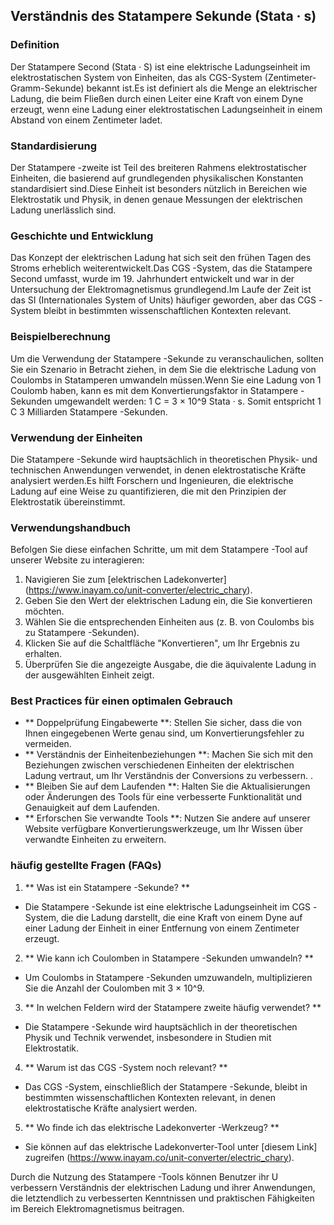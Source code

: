 ## Verständnis des Statampere Sekunde (Stata · s)

### Definition
Der Statampere Second (Stata · S) ist eine elektrische Ladungseinheit im elektrostatischen System von Einheiten, das als CGS-System (Zentimeter-Gramm-Sekunde) bekannt ist.Es ist definiert als die Menge an elektrischer Ladung, die beim Fließen durch einen Leiter eine Kraft von einem Dyne erzeugt, wenn eine Ladung einer elektrostatischen Ladungseinheit in einem Abstand von einem Zentimeter ladet.

### Standardisierung
Der Statampere -zweite ist Teil des breiteren Rahmens elektrostatischer Einheiten, die basierend auf grundlegenden physikalischen Konstanten standardisiert sind.Diese Einheit ist besonders nützlich in Bereichen wie Elektrostatik und Physik, in denen genaue Messungen der elektrischen Ladung unerlässlich sind.

### Geschichte und Entwicklung
Das Konzept der elektrischen Ladung hat sich seit den frühen Tagen des Stroms erheblich weiterentwickelt.Das CGS -System, das die Statampere Second umfasst, wurde im 19. Jahrhundert entwickelt und war in der Untersuchung der Elektromagnetismus grundlegend.Im Laufe der Zeit ist das SI (Internationales System of Units) häufiger geworden, aber das CGS -System bleibt in bestimmten wissenschaftlichen Kontexten relevant.

### Beispielberechnung
Um die Verwendung der Statampere -Sekunde zu veranschaulichen, sollten Sie ein Szenario in Betracht ziehen, in dem Sie die elektrische Ladung von Coulombs in Statamperen umwandeln müssen.Wenn Sie eine Ladung von 1 Coulomb haben, kann es mit dem Konvertierungsfaktor in Statampere -Sekunden umgewandelt werden:
1 C = 3 × 10^9 Stata · s.
Somit entspricht 1 C 3 Milliarden Statampere -Sekunden.

### Verwendung der Einheiten
Die Statampere -Sekunde wird hauptsächlich in theoretischen Physik- und technischen Anwendungen verwendet, in denen elektrostatische Kräfte analysiert werden.Es hilft Forschern und Ingenieuren, die elektrische Ladung auf eine Weise zu quantifizieren, die mit den Prinzipien der Elektrostatik übereinstimmt.

### Verwendungshandbuch
Befolgen Sie diese einfachen Schritte, um mit dem Statampere -Tool auf unserer Website zu interagieren:
1. Navigieren Sie zum [elektrischen Ladekonverter] (https://www.inayam.co/unit-converter/electric_chary).
2. Geben Sie den Wert der elektrischen Ladung ein, die Sie konvertieren möchten.
3. Wählen Sie die entsprechenden Einheiten aus (z. B. von Coulombs bis zu Statampere -Sekunden).
4. Klicken Sie auf die Schaltfläche "Konvertieren", um Ihr Ergebnis zu erhalten.
5. Überprüfen Sie die angezeigte Ausgabe, die die äquivalente Ladung in der ausgewählten Einheit zeigt.

### Best Practices für einen optimalen Gebrauch
- ** Doppelprüfung Eingabewerte **: Stellen Sie sicher, dass die von Ihnen eingegebenen Werte genau sind, um Konvertierungsfehler zu vermeiden.
- ** Verständnis der Einheitenbeziehungen **: Machen Sie sich mit den Beziehungen zwischen verschiedenen Einheiten der elektrischen Ladung vertraut, um Ihr Verständnis der Conversions zu verbessern.
.
- ** Bleiben Sie auf dem Laufenden **: Halten Sie die Aktualisierungen oder Änderungen des Tools für eine verbesserte Funktionalität und Genauigkeit auf dem Laufenden.
- ** Erforschen Sie verwandte Tools **: Nutzen Sie andere auf unserer Website verfügbare Konvertierungswerkzeuge, um Ihr Wissen über verwandte Einheiten zu erweitern.

### häufig gestellte Fragen (FAQs)

1. ** Was ist ein Statampere -Sekunde? **
- Die Statampere -Sekunde ist eine elektrische Ladungseinheit im CGS -System, die die Ladung darstellt, die eine Kraft von einem Dyne auf einer Ladung der Einheit in einer Entfernung von einem Zentimeter erzeugt.

2. ** Wie kann ich Coulomben in Statampere -Sekunden umwandeln? **
- Um Coulombs in Statampere -Sekunden umzuwandeln, multiplizieren Sie die Anzahl der Coulomben mit 3 × 10^9.

3. ** In welchen Feldern wird der Statampere zweite häufig verwendet? **
- Die Statampere -Sekunde wird hauptsächlich in der theoretischen Physik und Technik verwendet, insbesondere in Studien mit Elektrostatik.

4. ** Warum ist das CGS -System noch relevant? **
- Das CGS -System, einschließlich der Statampere -Sekunde, bleibt in bestimmten wissenschaftlichen Kontexten relevant, in denen elektrostatische Kräfte analysiert werden.

5. ** Wo finde ich das elektrische Ladekonverter -Werkzeug? **
- Sie können auf das elektrische Ladekonverter-Tool unter [diesem Link] zugreifen (https://www.inayam.co/unit-converter/electric_chary).

Durch die Nutzung des Statampere -Tools können Benutzer ihr U verbessern Verständnis der elektrischen Ladung und ihrer Anwendungen, die letztendlich zu verbesserten Kenntnissen und praktischen Fähigkeiten im Bereich Elektromagnetismus beitragen.